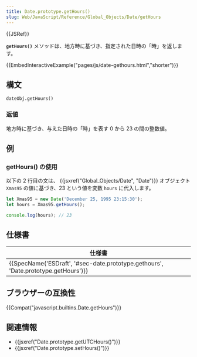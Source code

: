 ```yaml
---
title: Date.prototype.getHours()
slug: Web/JavaScript/Reference/Global_Objects/Date/getHours
---
```


{{JSRef}}

**`getHours()`** メソッドは、地方時に基づき、指定された日時の「時」を返します。

{{EmbedInteractiveExample("pages/js/date-gethours.html","shorter")}}

## 構文

```
dateObj.getHours()
```

### 返値

地方時に基づき、与えた日時の「時」を表す 0 から 23 の間の整数値。

## 例

### getHours() の使用

以下の 2 行目の文は、 {{jsxref("Global_Objects/Date", "Date")}} オブジェクト `Xmas95` の値に基づき、23 という値を変数 `hours` に代入します。

```js
let Xmas95 = new Date('December 25, 1995 23:15:30');
let hours = Xmas95.getHours();

console.log(hours); // 23
```

## 仕様書

| 仕様書                                                                                                       |
| ------------------------------------------------------------------------------------------------------------ |
| {{SpecName('ESDraft', '#sec-date.prototype.gethours', 'Date.prototype.getHours')}} |

## ブラウザーの互換性

{{Compat("javascript.builtins.Date.getHours")}}

## 関連情報

- {{jsxref("Date.prototype.getUTCHours()")}}
- {{jsxref("Date.prototype.setHours()")}}
